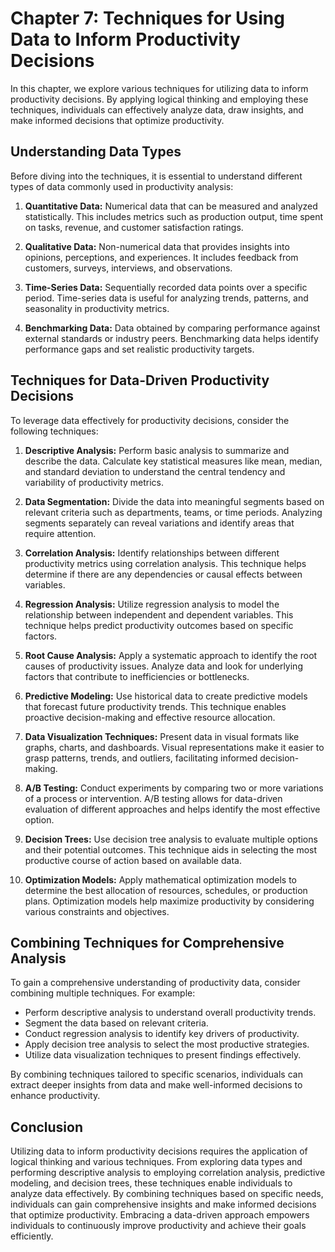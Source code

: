 Chapter 7: Techniques for Using Data to Inform Productivity Decisions
=====================================================================

In this chapter, we explore various techniques for utilizing data to inform productivity decisions. By applying logical thinking and employing these techniques, individuals can effectively analyze data, draw insights, and make informed decisions that optimize productivity.

**Understanding Data Types**
----------------------------

Before diving into the techniques, it is essential to understand different types of data commonly used in productivity analysis:

1. **Quantitative Data:** Numerical data that can be measured and analyzed statistically. This includes metrics such as production output, time spent on tasks, revenue, and customer satisfaction ratings.

2. **Qualitative Data:** Non-numerical data that provides insights into opinions, perceptions, and experiences. It includes feedback from customers, surveys, interviews, and observations.

3. **Time-Series Data:** Sequentially recorded data points over a specific period. Time-series data is useful for analyzing trends, patterns, and seasonality in productivity metrics.

4. **Benchmarking Data:** Data obtained by comparing performance against external standards or industry peers. Benchmarking data helps identify performance gaps and set realistic productivity targets.

**Techniques for Data-Driven Productivity Decisions**
-----------------------------------------------------

To leverage data effectively for productivity decisions, consider the following techniques:

1. **Descriptive Analysis:** Perform basic analysis to summarize and describe the data. Calculate key statistical measures like mean, median, and standard deviation to understand the central tendency and variability of productivity metrics.

2. **Data Segmentation:** Divide the data into meaningful segments based on relevant criteria such as departments, teams, or time periods. Analyzing segments separately can reveal variations and identify areas that require attention.

3. **Correlation Analysis:** Identify relationships between different productivity metrics using correlation analysis. This technique helps determine if there are any dependencies or causal effects between variables.

4. **Regression Analysis:** Utilize regression analysis to model the relationship between independent and dependent variables. This technique helps predict productivity outcomes based on specific factors.

5. **Root Cause Analysis:** Apply a systematic approach to identify the root causes of productivity issues. Analyze data and look for underlying factors that contribute to inefficiencies or bottlenecks.

6. **Predictive Modeling:** Use historical data to create predictive models that forecast future productivity trends. This technique enables proactive decision-making and effective resource allocation.

7. **Data Visualization Techniques:** Present data in visual formats like graphs, charts, and dashboards. Visual representations make it easier to grasp patterns, trends, and outliers, facilitating informed decision-making.

8. **A/B Testing:** Conduct experiments by comparing two or more variations of a process or intervention. A/B testing allows for data-driven evaluation of different approaches and helps identify the most effective option.

9. **Decision Trees:** Use decision tree analysis to evaluate multiple options and their potential outcomes. This technique aids in selecting the most productive course of action based on available data.

10. **Optimization Models:** Apply mathematical optimization models to determine the best allocation of resources, schedules, or production plans. Optimization models help maximize productivity by considering various constraints and objectives.

**Combining Techniques for Comprehensive Analysis**
---------------------------------------------------

To gain a comprehensive understanding of productivity data, consider combining multiple techniques. For example:

* Perform descriptive analysis to understand overall productivity trends.
* Segment the data based on relevant criteria.
* Conduct regression analysis to identify key drivers of productivity.
* Apply decision tree analysis to select the most productive strategies.
* Utilize data visualization techniques to present findings effectively.

By combining techniques tailored to specific scenarios, individuals can extract deeper insights from data and make well-informed decisions to enhance productivity.

Conclusion
----------

Utilizing data to inform productivity decisions requires the application of logical thinking and various techniques. From exploring data types and performing descriptive analysis to employing correlation analysis, predictive modeling, and decision trees, these techniques enable individuals to analyze data effectively. By combining techniques based on specific needs, individuals can gain comprehensive insights and make informed decisions that optimize productivity. Embracing a data-driven approach empowers individuals to continuously improve productivity and achieve their goals efficiently.
